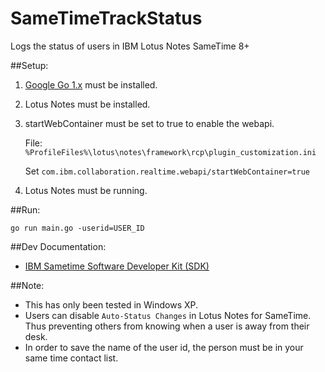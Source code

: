 SameTimeTrackStatus
===================

Logs the status of users in IBM Lotus Notes SameTime 8+


##Setup:

1. [Google Go 1.x](http://golang.org/) must be installed.
2. Lotus Notes must be installed.
3. startWebContainer must be set to true to enable the webapi.

    File: `%ProfileFiles%\lotus\notes\framework\rcp\plugin_customization.ini`
    
    Set `com.ibm.collaboration.realtime.webapi/startWebContainer=true`

4. Lotus Notes must be running.

##Run:

    go run main.go -userid=USER_ID

##Dev Documentation:

- [IBM Sametime Software Developer Kit (SDK)](http://www14.software.ibm.com/webapp/download/nochargesearch.jsp?q0=&k=ALL&S_TACT=104CBW71&status=Active&b=Lotus&sr=1&q=sametime+sdk&ibm-search=Search)

##Note:

- This has only been tested in Windows XP.
- Users can disable `Auto-Status Changes` in Lotus Notes for SameTime. Thus preventing others from knowing when a user is away from their desk.
- In order to save the name of the user id, the person must be in your same time contact list.
